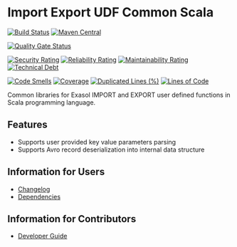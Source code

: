 # Import Export UDF Common Scala

[![Build Status](https://github.com/exasol/import-export-udf-common-scala/actions/workflows/ci-build.yml/badge.svg)](https://github.com/exasol/import-export-udf-common-scala/actions/workflows/ci-build.yml)
[![Maven Central](https://img.shields.io/maven-central/v/com.exasol/import-export-udf-common-scala)](https://search.maven.org/artifact/com.exasol/import-export-udf-common-scala_2.13)

[![Quality Gate Status](https://sonarcloud.io/api/project_badges/measure?project=com.exasol%3Aimport-export-udf-common-scala&metric=alert_status)](https://sonarcloud.io/dashboard?id=com.exasol%3Aimport-export-udf-common-scala)

[![Security Rating](https://sonarcloud.io/api/project_badges/measure?project=com.exasol%3Aimport-export-udf-common-scala&metric=security_rating)](https://sonarcloud.io/dashboard?id=com.exasol%3Aimport-export-udf-common-scala)
[![Reliability Rating](https://sonarcloud.io/api/project_badges/measure?project=com.exasol%3Aimport-export-udf-common-scala&metric=reliability_rating)](https://sonarcloud.io/dashboard?id=com.exasol%3Aimport-export-udf-common-scala)
[![Maintainability Rating](https://sonarcloud.io/api/project_badges/measure?project=com.exasol%3Aimport-export-udf-common-scala&metric=sqale_rating)](https://sonarcloud.io/dashboard?id=com.exasol%3Aimport-export-udf-common-scala)
[![Technical Debt](https://sonarcloud.io/api/project_badges/measure?project=com.exasol%3Aimport-export-udf-common-scala&metric=sqale_index)](https://sonarcloud.io/dashboard?id=com.exasol%3Aimport-export-udf-common-scala)

[![Code Smells](https://sonarcloud.io/api/project_badges/measure?project=com.exasol%3Aimport-export-udf-common-scala&metric=code_smells)](https://sonarcloud.io/dashboard?id=com.exasol%3Aimport-export-udf-common-scala)
[![Coverage](https://sonarcloud.io/api/project_badges/measure?project=com.exasol%3Aimport-export-udf-common-scala&metric=coverage)](https://sonarcloud.io/dashboard?id=com.exasol%3Aimport-export-udf-common-scala)
[![Duplicated Lines (%)](https://sonarcloud.io/api/project_badges/measure?project=com.exasol%3Aimport-export-udf-common-scala&metric=duplicated_lines_density)](https://sonarcloud.io/dashboard?id=com.exasol%3Aimport-export-udf-common-scala)
[![Lines of Code](https://sonarcloud.io/api/project_badges/measure?project=com.exasol%3Aimport-export-udf-common-scala&metric=ncloc)](https://sonarcloud.io/dashboard?id=com.exasol%3Aimport-export-udf-common-scala)

Common libraries for Exasol IMPORT and EXPORT user defined functions in Scala programming language.

## Features

- Supports user provided key value parameters parsing
- Supports Avro record deserialization into internal data structure

## Information for Users

- [Changelog](doc/changes/changelog.md)
- [Dependencies](dependencies.md)

## Information for Contributors

- [Developer Guide](doc/development/developer_guide.md)
